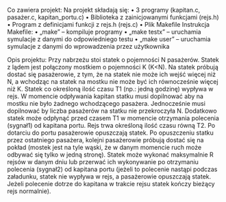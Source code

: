Co zawiera projekt:
Na projekt składają się:
•	3 programy (kapitan.c, pasażer.c, kapitan_portu.c)
•	Biblioteka z zainicjowanymi funkcjami (rejs.h)
•	Program z definicjami funkcji z rejs.h (rejs.c)
•	Plik Makefile
Instrukcja Makefile:
•	„make” – kompiluje programy
•	„make testx” – uruchamia symulacje z danymi do odpowiedniego testu
•	„make user” – uruchamia symulacje z danymi do wprowadzenia przez użytkownika

Opis projektu:
Przy nabrzeżu stoi statek o pojemności N pasażerów. Statek z lądem jest połączony mostkiem o pojemności K (K<N). Na statek próbują dostać się pasażerowie, z tym, że na statek nie może ich wejść więcej niż N, a wchodząc na statek na mostku nie może być ich równocześnie więcej niż K. Statek co określoną ilość czasu T1 (np.: jedną godzinę) wypływa w rejs. W momencie odpływania kapitan statku musi dopilnować aby na mostku nie było żadnego wchodzącego pasażera. Jednocześnie musi dopilnować by liczba pasażerów na statku nie przekroczyła N. Dodatkowo statek może odpłynąć przed czasem T1 w momencie otrzymania polecenia (sygnał1) od kapitana portu. Rejs trwa określoną ilość czasu równą T2. Po dotarciu do portu pasażerowie opuszczają statek. Po opuszczeniu statku przez ostatniego pasażera, kolejni pasażerowie próbują dostać się na pokład (mostek jest na tyle wąski, że w danym momencie ruch może odbywać się tylko w jedną stronę). Statek może wykonać maksymalnie R rejsów w danym dniu lub przerwać ich wykonywanie po otrzymaniu polecenia (sygnał2) od kapitana portu (jeżeli to polecenie nastąpi podczas załadunku, statek nie wypływa w rejs, a pasażerowie opuszczają statek. Jeżeli polecenie dotrze do kapitana w trakcie rejsu statek kończy bieżący rejs normalnie).
